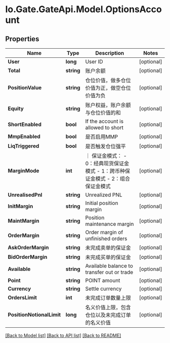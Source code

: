 
# Io.Gate.GateApi.Model.OptionsAccount

## Properties

Name | Type | Description | Notes
------------ | ------------- | ------------- | -------------
**User** | **long** | User ID | [optional] 
**Total** | **string** | 账户余额 | [optional] 
**PositionValue** | **string** | 仓位价值，做多仓位价值为正，做空仓位价值为负 | [optional] 
**Equity** | **string** | 账户权益，账户余额与仓位价值的和 | [optional] 
**ShortEnabled** | **bool** | If the account is allowed to short | [optional] 
**MmpEnabled** | **bool** | 是否启用MMP | [optional] 
**LiqTriggered** | **bool** | 是否触发仓位强平 | [optional] 
**MarginMode** | **int** | ｜ 保证金模式： - 0：经典现货保证金模式 - 1：跨币种保证金模式 - 2：组合保证金模式 | [optional] 
**UnrealisedPnl** | **string** | Unrealized PNL | [optional] 
**InitMargin** | **string** | Initial position margin | [optional] 
**MaintMargin** | **string** | Position maintenance margin | [optional] 
**OrderMargin** | **string** | Order margin of unfinished orders | [optional] 
**AskOrderMargin** | **string** | 未完成卖单的保证金 | [optional] 
**BidOrderMargin** | **string** | 未完成买单的保证金 | [optional] 
**Available** | **string** | Available balance to transfer out or trade | [optional] 
**Point** | **string** | POINT amount | [optional] 
**Currency** | **string** | Settle currency | [optional] 
**OrdersLimit** | **int** | 未完成订单数量上限 | [optional] 
**PositionNotionalLimit** | **long** | 名义价值上限，包含仓位以及未完成订单的名义价值 | [optional] 

[[Back to Model list]](../README.md#documentation-for-models)
[[Back to API list]](../README.md#documentation-for-api-endpoints)
[[Back to README]](../README.md)
